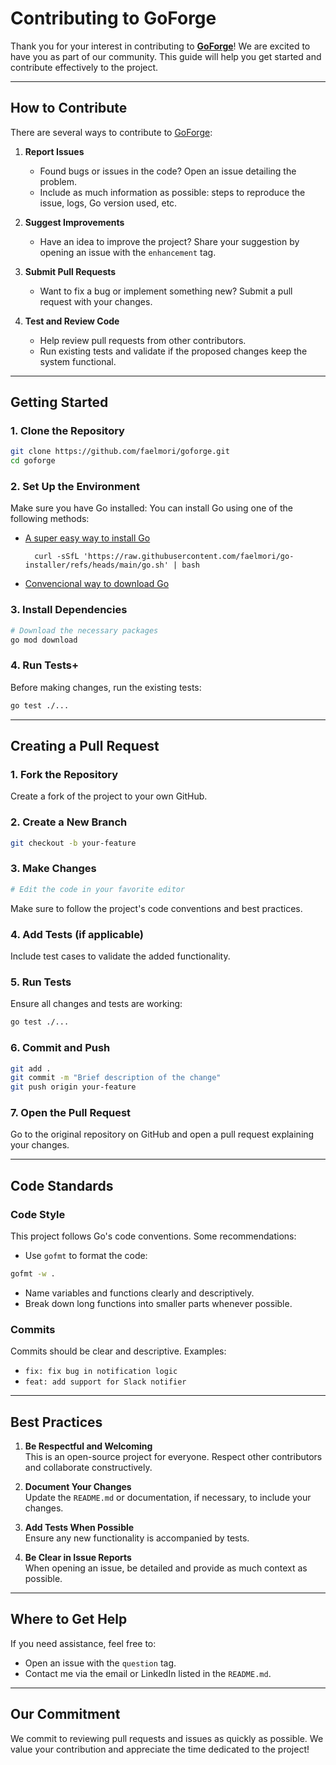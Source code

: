 # **Contributing to GoForge**

Thank you for your interest in contributing to **[GoForge](https://github.com/faelmori/goforge)**! We are excited to have you as part of our community. This guide will help you get started and contribute effectively to the project.

---

## **How to Contribute**

There are several ways to contribute to [GoForge](https://github.com/faelmori/goforge):

1. **Report Issues**
   - Found bugs or issues in the code? Open an issue detailing the problem.
   - Include as much information as possible: steps to reproduce the issue, logs, Go version used, etc.

2. **Suggest Improvements**
   - Have an idea to improve the project? Share your suggestion by opening an issue with the `enhancement` tag.

3. **Submit Pull Requests**
   - Want to fix a bug or implement something new? Submit a pull request with your changes.

4. **Test and Review Code**
   - Help review pull requests from other contributors.
   - Run existing tests and validate if the proposed changes keep the system functional.

---

## **Getting Started**

### 1. **Clone the Repository**

```bash
git clone https://github.com/faelmori/goforge.git
cd goforge
```

### 2. **Set Up the Environment**

Make sure you have Go installed:
You can install Go using one of the following methods:

- [A super easy way to install Go](https://github.com/faelmori/go-installer)

  ```shell
    curl -sSfL 'https://raw.githubusercontent.com/faelmori/go-installer/refs/heads/main/go.sh' | bash
  ```

- [Convencional way to download Go](https://go.dev/dl/)

### 3. **Install Dependencies**

```bash
# Download the necessary packages
go mod download
```

### 4. **Run Tests**+

Before making changes, run the existing tests:

```bash
go test ./...
```

---

## **Creating a Pull Request**

### **1. Fork the Repository**

Create a fork of the project to your own GitHub.

### **2. Create a New Branch**

```bash
git checkout -b your-feature
```

### **3. Make Changes**

```bash
# Edit the code in your favorite editor
```

Make sure to follow the project's code conventions and best practices.

### **4. Add Tests (if applicable)**

Include test cases to validate the added functionality.

### **5. Run Tests**

Ensure all changes and tests are working:

```bash
go test ./...
```

### **6. Commit and Push**

```bash
git add .
git commit -m "Brief description of the change"
git push origin your-feature
```

### **7. Open the Pull Request**

Go to the original repository on GitHub and open a pull request explaining your changes.

---

## **Code Standards**

### **Code Style**

This project follows Go's code conventions. Some recommendations:

- Use `gofmt` to format the code:

```bash
gofmt -w .
```

- Name variables and functions clearly and descriptively.
- Break down long functions into smaller parts whenever possible.

### **Commits**

Commits should be clear and descriptive. Examples:

- `fix: fix bug in notification logic`
- `feat: add support for Slack notifier`

---

## **Best Practices**

1. **Be Respectful and Welcoming**  
   This is an open-source project for everyone. Respect other contributors and collaborate constructively.

2. **Document Your Changes**  
   Update the `README.md` or documentation, if necessary, to include your changes.

3. **Add Tests When Possible**  
   Ensure any new functionality is accompanied by tests.

4. **Be Clear in Issue Reports**  
   When opening an issue, be detailed and provide as much context as possible.

---

## **Where to Get Help**

If you need assistance, feel free to:

- Open an issue with the `question` tag.
- Contact me via the email or LinkedIn listed in the `README.md`.

---

## **Our Commitment**

We commit to reviewing pull requests and issues as quickly as possible. We value your contribution and appreciate the time dedicated to the project!

